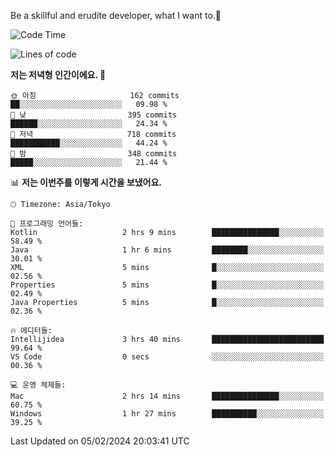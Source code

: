 Be a skillful and erudite developer, what I want to.👶

<!--START_SECTION:waka-->
![Code Time](http://img.shields.io/badge/Code%20Time-429%20hrs%2038%20mins-blue)

![Lines of code](https://img.shields.io/badge/%EC%A0%80%EB%8A%94%20%EC%97%AC%ED%83%9C%EA%B9%8C%EC%A7%80%20-756.5%20thousand%20%EC%A4%84%EC%9D%98%20%EC%BD%94%EB%93%9C%EB%A5%BC%20%EC%9E%91%EC%84%B1%ED%96%88%EC%96%B4%EC%9A%94.-blue)

**저는 저녁형 인간이에요. 🦉** 

```text
🌞 아침                     162 commits         ██░░░░░░░░░░░░░░░░░░░░░░░   09.98 % 
🌆 낮　                     395 commits         ██████░░░░░░░░░░░░░░░░░░░   24.34 % 
🌃 저녁                     718 commits         ███████████░░░░░░░░░░░░░░   44.24 % 
🌙 밤　                     348 commits         █████░░░░░░░░░░░░░░░░░░░░   21.44 % 
```


📊 **저는 이번주를 이렇게 시간을 보냈어요.** 

```text
🕑︎ Timezone: Asia/Tokyo

💬 프로그래밍 언어들: 
Kotlin                   2 hrs 9 mins        ███████████████░░░░░░░░░░   58.49 % 
Java                     1 hr 6 mins         ████████░░░░░░░░░░░░░░░░░   30.01 % 
XML                      5 mins              █░░░░░░░░░░░░░░░░░░░░░░░░   02.56 % 
Properties               5 mins              █░░░░░░░░░░░░░░░░░░░░░░░░   02.49 % 
Java Properties          5 mins              █░░░░░░░░░░░░░░░░░░░░░░░░   02.36 % 

🔥 에디터들: 
Intellijidea             3 hrs 40 mins       █████████████████████████   99.64 % 
VS Code                  0 secs              ░░░░░░░░░░░░░░░░░░░░░░░░░   00.36 % 

💻 운영 체제들: 
Mac                      2 hrs 14 mins       ███████████████░░░░░░░░░░   60.75 % 
Windows                  1 hr 27 mins        ██████████░░░░░░░░░░░░░░░   39.25 % 
```


 Last Updated on 05/02/2024 20:03:41 UTC
<!--END_SECTION:waka-->
